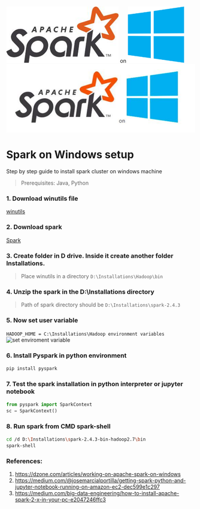 <img src="/images/spark.jpg" width="300" height="150">  on  <img src="/images/win.jpg" width="150" height="150">
![set enviroment variable](/images/sonw.jpg)
# Spark on Windows setup
Step by step guide to install spark cluster on windows machine

> Prerequisites: Java, Python
### 1. Download winutils file
[winutils](https://github.com/steveloughran/winutils/blob/master/hadoop-2.7.1/bin/winutils.exe)

### 2. Download spark
[Spark](https://spark.apache.org/downloads.html)

### 3. Create folder in D drive. Inside it create another folder Installations.
> Place winutils in a directory ```D:\Installations\Hadoop\bin```

### 4. Unzip the spark in the D:\Installations directory
> Path of spark directory should be ```D:\Installations\spark-2.4.3```

### 5. Now set user variable
```HADOOP_HOME = C:\Installations\Hadoop environment variables```
![set enviroment variable](/images/env.jpg)

### 6. Install Pyspark in python environment
```python
pip install pyspark
```

### 7. Test the spark installation in python interpreter or jupyter notebook
```python
from pyspark import SparkContext 
sc = SparkContext()
```

### 8. Run spark from CMD spark-shell
```bash
cd /d D:\Installations\spark-2.4.3-bin-hadoop2.7\bin
spark-shell
```

### References:
1. https://dzone.com/articles/working-on-apache-spark-on-windows
2. https://medium.com/@josemarcialportilla/getting-spark-python-and-jupyter-notebook-running-on-amazon-ec2-dec599e1c297
3. https://medium.com/big-data-engineering/how-to-install-apache-spark-2-x-in-your-pc-e2047246ffc3
